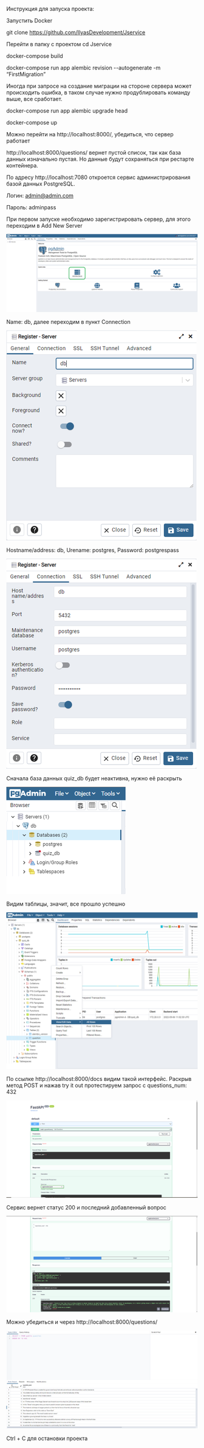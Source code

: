 Инструкция для запуска проекта:

Запустить Docker

git clone https://github.com/IlyasDevelopment/Jservice

Перейти в папку с проектом cd Jservice

docker-compose build

docker-compose run app alembic revision --autogenerate -m “FirstMigration”

Иногда при запросе на создание миграции на стороне сервера может происходить ошибка, в таком случае нужно продублировать команду выше, все сработает.

docker-compose run app alembic upgrade head

docker-compose up

Можно перейти на http://localhost:8000/, убедиться, что сервер работает

http://localhost:8000/questions/ вернет пустой список, так как база данных изначально пустая. Но данные будут сохраняться при рестарте контейнера.

По адресу http://localhost:7080 откроется сервис администрирования базой данных PostgreSQL.

Логин: admin@admin.com

Пароль: adminpass

При первом запуске необходимо зарегистрировать сервер, для этого переходим в Add New Server

![alt text](https://github.com/IlyasDevelopment/Jservice/blob/main/screenshots/1.png "Таблица")

Name: db, далее переходим в пункт Connection

![alt text](https://github.com/IlyasDevelopment/Jservice/blob/main/screenshots/2.png "Таблица")

Hostname/address: db, Urename: postgres, Password: postgrespass

![alt text](https://github.com/IlyasDevelopment/Jservice/blob/main/screenshots/3.png "Таблица")

Сначала база данных quiz_db будет неактивна, нужно её раскрыть

![alt text](https://github.com/IlyasDevelopment/Jservice/blob/main/screenshots/4.png "Таблица")

Видим таблицы, значит, все прошло успешно

![alt text](https://github.com/IlyasDevelopment/Jservice/blob/main/screenshots/5.png "Таблица")

 По ссылке http://localhost:8000/docs видим такой интерфейс. Раскрыв метод POST и нажав try it out протестируем запрос с questions_num: 432

![alt text](https://github.com/IlyasDevelopment/Jservice/blob/main/screenshots/6.png "Таблица")

Сервис вернет статус 200 и последний добавленный вопрос

![alt text](https://github.com/IlyasDevelopment/Jservice/blob/main/screenshots/7.png "Таблица")

Можно убедиться и через http://localhost:8000/questions/

![alt text](https://github.com/IlyasDevelopment/Jservice/blob/main/screenshots/8.png "Таблица")

Ctrl + C для остановки проекта
